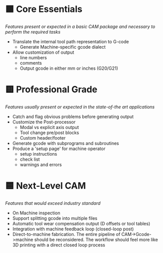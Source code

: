 # 🟩 Core Essentials
*Features present or expected in a basic CAM package and necessary to perform the required tasks*

- Translate the internal tool path representation to G-code
	- Generate Machine-specific gcode dialect
- Allow customization of output
	- line numbers
	- comments
	- Output gcode in either mm or inches (G20/G21)

# 🟨 Professional Grade
*Features usually present or expected in the state-of-the art applications*

- Catch and flag obvious problems before generating output
- Customize the Post-processor
	- Modal vs explicit axis output
    - Tool change pre/post blocks
    - Custom header/footer
- Generate gcode with subprograms and subroutines
- Produce a 'setup page' for machine operator
	- setup instructions
	- check list
	- warnings and errors


# 🟦 Next-Level CAM
*Features that would exceed industry standard*

- On Machine inspection
- Support splitting gcode into multiple files
- Automatic tool wear compensation output (D offsets or tool tables)
- Integration with machine feedback loop (closed-loop post)
- Direct-to-machine fabrication.  The entire pipeline of CAM->Gcode->machine
  should be reconsidered.  The workflow should feel more like 3D printing with a direct closed loop process

